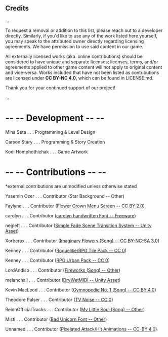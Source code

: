 ## Credits
...

To request a removal or addition to this list, please reach out to a developer directly. Similarly, if you'd like to use any of the work listed here yourself, you may speak to the attributed owner directly regarding licensing agreements. We have permission to use said content in our game.

All externally licensed works (aka. online contributions) should be considered to have unique and separate licenses; licenses, terms, and/or agreements applied to other game content will not apply to original content and vice-versa. Works included that have not been listed as contributions are licensed under **CC BY-NC 4.0**, which can be found in LICENSE.md. 

Thank you for your continued support of our project!

...

# -- -- Development -- --

Mina Seta . . . Programming & Level Design

Carson Stary . . . Programming & Story Creation

Kodi Homphothichak . . . Game Artwork


# -- -- Contributions -- --
*external contributions are unmodified unless otherwise stated

Yasemin Ozer . . . Contributor (Star Background -- Other)

Faylyne . . . Contributor ([Flower Crown Menu Screen -- CC BY 2.0](https://www.flickr.com/photos/bellafaye8/10918036363))

carolyn . . . Contributor ([carolyn handwritten Font -- Freeware](https://www.fontspace.com/carolyn-handwritten-font-f19729))

negleft . . . Contributor ([Simple Fade Scene Transition System -- Unity Asset](https://assetstore.unity.com/packages/tools/particles-effects/simple-fade-scene-transition-system-81753))

Xorberax . . . Contributor ([Imaginary Flowers (Song) -- CC BY-NC-SA 3.0](https://www.newgrounds.com/audio/listen/1132211))

Kenney . . . Contributor ([Roguelike/RPG Tile Pack -- CC 0](https://opengameart.org/content/roguelikerpg-pack-1700-tiles))

Kenney . . . Contributor ([RPG Urban Pack -- CC 0](https://opengameart.org/content/rpg-urban-pack))

LordAndiso . . . Contributor ([Fireworks (Song) -- Other](https://www.newgrounds.com/audio/listen/1160376))

melanchall . . . Contributor ([DryWetMIDI -- Unity Asset](https://assetstore.unity.com/packages/tools/audio/drywetmidi-222171))

Kevin MacLeod . . . Contributor ([Gymnopedie No. 1 (Song) -- CC BY 4.0](https://www.youtube.com/watch?v=YlTQSg4so8k))

Theodore Palser . . . Contributor ([TV Noise -- CC 0](https://www.publicdomainpictures.net/en/view-image.php?image=201932&picture=tv-noise))

ReinnOfficialTracks . . . Contributor ([My Little Soul (Song) -- Other](https://www.newgrounds.com/audio/listen/1035875))

Misti . . . Contributor ([Bad Unicorn Font -- Other](https://www.fontspace.com/bad-unicorn-font-f30198))

Unnamed . . . Contributor ([Pixelated Attack/Hit Animations -- CC-BY 4.0](https://opengameart.org/content/pixelated-attackhit-animations))
